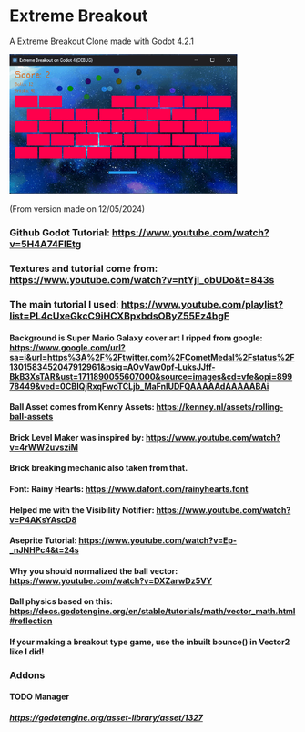 # Extreme Breakout
 A Extreme Breakout Clone made with Godot 4.2.1

<img width="400" src="other/Extreme Breakout Current Version.gif">

(From version made on 12/05/2024)

### Github Godot Tutorial: https://www.youtube.com/watch?v=5H4A74FIEtg 
### Textures and tutorial come from: https://www.youtube.com/watch?v=ntYjl_obUDo&t=843s
### The main tutorial I used: https://www.youtube.com/playlist?list=PL4cUxeGkcC9iHCXBpxbdsOByZ55Ez4bgF
#### Background is Super Mario Galaxy cover art I ripped from google: https://www.google.com/url?sa=i&url=https%3A%2F%2Ftwitter.com%2FCometMedal%2Fstatus%2F1301583452047912961&psig=AOvVaw0pf-LuksJJff-BkB3XsTAR&ust=1711890055607000&source=images&cd=vfe&opi=89978449&ved=0CBIQjRxqFwoTCLjb_MaFnIUDFQAAAAAdAAAAABAi
#### Ball Asset comes from Kenny Assets: https://kenney.nl/assets/rolling-ball-assets
#### Brick Level Maker was inspired by: https://www.youtube.com/watch?v=4rWW2uvsziM
#### Brick breaking mechanic also taken from that.
#### Font: Rainy Hearts: https://www.dafont.com/rainyhearts.font
#### Helped me with the Visibility Notifier: https://www.youtube.com/watch?v=P4AKsYAscD8

#### Aseprite Tutorial: https://www.youtube.com/watch?v=Ep-_nJNHPc4&t=24s


#### Why you should normalized the ball vector: https://www.youtube.com/watch?v=DXZarwDz5VY

#### Ball physics based on this: https://docs.godotengine.org/en/stable/tutorials/math/vector_math.html#reflection 
#### If your making a breakout type game, use the inbuilt bounce() in Vector2 like I did!

### Addons
#### TODO Manager
##### https://godotengine.org/asset-library/asset/1327

